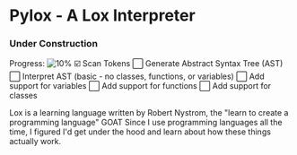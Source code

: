 # Pylox - A Lox Interpreter
### Under Construction
Progress: ![10%](https://progress-bar.xyz/10)
:ballot_box_with_check: Scan Tokens
:white_large_square: Generate Abstract Syntax Tree (AST)
:white_large_square: Interpret AST (basic - no classes, functions, or variables)
:white_large_square: Add support for variables
:white_large_square: Add support for functions
:white_large_square: Add support for classes

Lox is a learning language written by Robert Nystrom, the "learn to create a programming language" GOAT
Since I use programming languages all the time, I figured I'd get under the hood and learn about how these things actually work.
